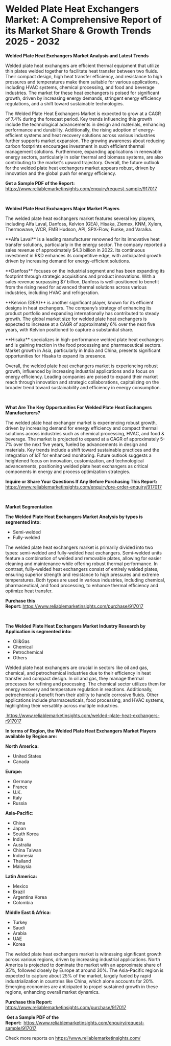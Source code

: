 <p><h1>Welded Plate Heat Exchangers Market: A Comprehensive Report of its Market Share & Growth Trends 2025 - 2032</h1></p><p><strong>Welded Plate Heat Exchangers Market Analysis and Latest Trends</strong></p>
<p><p>Welded plate heat exchangers are efficient thermal equipment that utilize thin plates welded together to facilitate heat transfer between two fluids. Their compact design, high heat transfer efficiency, and resistance to high pressures and temperatures make them suitable for various applications, including HVAC systems, chemical processing, and food and beverage industries. The market for these heat exchangers is poised for significant growth, driven by increasing energy demands, stringent energy efficiency regulations, and a shift toward sustainable technologies.</p><p>The Welded Plate Heat Exchangers Market is expected to grow at a CAGR of 7.4% during the forecast period. Key trends influencing this growth include the technological advancements in design and materials, enhancing performance and durability. Additionally, the rising adoption of energy-efficient systems and heat recovery solutions across various industries further supports market expansion. The growing awareness about reducing carbon footprints encourages investment in such efficient thermal management solutions. Furthermore, expanding applications in renewable energy sectors, particularly in solar thermal and biomass systems, are also contributing to the market's upward trajectory. Overall, the future outlook for the welded plate heat exchangers market appears robust, driven by innovation and the global push for energy efficiency.</p></p>
<p><strong>Get a Sample PDF of the Report:&nbsp;</strong> <a href="https://www.reliablemarketinsights.com/enquiry/request-sample/917017?utm_campaign=2182&utm_medium=2&utm_source=Github&utm_content=ia&utm_term=21022025&utm_id=welded-plate-heat-exchangers">https://www.reliablemarketinsights.com/enquiry/request-sample/917017</a></p>
<p>&nbsp;</p>
<p><strong>Welded Plate Heat Exchangers Major Market Players</strong></p>
<p><p>The welded plate heat exchangers market features several key players, including Alfa Laval, Danfoss, Kelvion (GEA), Hisaka, Ziemex, KNM, Xylem, Thermowave, WCR, FMB Hudson, API, SPX-Flow, Funke, and Varalka. </p><p>**Alfa Laval** is a leading manufacturer renowned for its innovative heat transfer solutions, particularly in the energy sector. The company reported a sales revenue of approximately $4.3 billion in 2022. Its continuous investment in R&D enhances its competitive edge, with anticipated growth driven by increasing demand for energy-efficient solutions.</p><p>**Danfoss** focuses on the industrial segment and has been expanding its footprint through strategic acquisitions and product innovations. With a sales revenue surpassing $7 billion, Danfoss is well-positioned to benefit from the rising need for advanced thermal solutions across various industries, including HVAC and refrigeration.</p><p>**Kelvion (GEA)** is another significant player, known for its efficient designs in heat exchangers. The company’s strategy of enhancing its product portfolio and expanding internationally has contributed to steady growth. The global market size for welded plate heat exchangers is expected to increase at a CAGR of approximately 6% over the next five years, with Kelvion positioned to capture a substantial share.</p><p>**Hisaka** specializes in high-performance welded plate heat exchangers and is gaining traction in the food processing and pharmaceutical sectors. Market growth in Asia, particularly in India and China, presents significant opportunities for Hisaka to expand its presence.</p><p>Overall, the welded plate heat exchangers market is experiencing robust growth, influenced by increasing industrial applications and a focus on energy efficiency. Leading companies are poised to expand their market reach through innovation and strategic collaborations, capitalizing on the broader trend toward sustainability and efficiency in energy consumption.</p></p>
<p>&nbsp;</p>
<p><strong>What Are The Key Opportunities For Welded Plate Heat Exchangers Manufacturers?</strong></p>
<p><p>The welded plate heat exchanger market is experiencing robust growth, driven by increasing demand for energy efficiency and compact thermal solutions across industries such as chemical processing, HVAC, and food & beverage. The market is projected to expand at a CAGR of approximately 5-7% over the next five years, fueled by advancements in design and materials. Key trends include a shift toward sustainable practices and the integration of IoT for enhanced monitoring. Future outlook suggests a heightened focus on innovation, customization, and technological advancements, positioning welded plate heat exchangers as critical components in energy and process optimization strategies.</p></p>
<p><strong>Inquire or Share Your Questions If Any Before Purchasing This Report:</strong> <a href="https://www.reliablemarketinsights.com/enquiry/pre-order-enquiry/917017?utm_campaign=2182&utm_medium=2&utm_source=Github&utm_content=ia&utm_term=21022025&utm_id=welded-plate-heat-exchangers">https://www.reliablemarketinsights.com/enquiry/pre-order-enquiry/917017</a></p>
<p>&nbsp;</p>
<p><strong>Market Segmentation</strong></p>
<p><strong>The Welded Plate Heat Exchangers Market Analysis by types is segmented into:</strong></p>
<p><ul><li>Semi-welded</li><li>Fully-welded</li></ul></p>
<p><p>The welded plate heat exchangers market is primarily divided into two types: semi-welded and fully-welded heat exchangers. Semi-welded units feature a combination of welded and removable plates, allowing for easier cleaning and maintenance while offering robust thermal performance. In contrast, fully-welded heat exchangers consist of entirely welded plates, ensuring superior strength and resistance to high pressures and extreme temperatures. Both types are used in various industries, including chemical, pharmaceutical, and food processing, to enhance thermal efficiency and optimize heat transfer.</p></p>
<p><strong>Purchase this Report:&nbsp;</strong><a href="https://www.reliablemarketinsights.com/purchase/917017?utm_campaign=2182&utm_medium=2&utm_source=Github&utm_content=ia&utm_term=21022025&utm_id=welded-plate-heat-exchangers">https://www.reliablemarketinsights.com/purchase/917017</a></p>
<p>&nbsp;</p>
<p><strong>The Welded Plate Heat Exchangers Market Industry Research by Application is segmented into:</strong></p>
<p><ul><li>Oil&Gas</li><li>Chemical</li><li>Petrochemical</li><li>Others</li></ul></p>
<p><p>Welded plate heat exchangers are crucial in sectors like oil and gas, chemical, and petrochemical industries due to their efficiency in heat transfer and compact design. In oil and gas, they manage thermal processes for refining and processing. The chemical sector utilizes them for energy recovery and temperature regulation in reactions. Additionally, petrochemicals benefit from their ability to handle corrosive fluids. Other applications include pharmaceuticals, food processing, and HVAC systems, highlighting their versatility across multiple industries.</p></p>
<p><a href="https://www.reliablemarketinsights.com/welded-plate-heat-exchangers-r917017?utm_campaign=2182&utm_medium=2&utm_source=Github&utm_content=ia&utm_term=21022025&utm_id=welded-plate-heat-exchangers">&nbsp;https://www.reliablemarketinsights.com/welded-plate-heat-exchangers-r917017</a></p>
<p><strong>In terms of Region, the Welded Plate Heat Exchangers Market Players available by Region are:</strong></p>
<p>
    <p> <strong> North America: </strong>
        <ul>
            <li>United States</li>
            <li>Canada</li>
        </ul>
        </p> 
    <p> <strong> Europe: </strong>
        <ul>
            <li>Germany</li>
            <li>France</li>
            <li>U.K.</li>
            <li>Italy</li>
            <li>Russia</li>
        </ul>
        </p> 
    <p> <strong> Asia-Pacific: </strong>
        <ul>
            <li>China</li>
            <li>Japan</li>
            <li>South Korea</li>
            <li>India</li>
            <li>Australia</li>
            <li>China Taiwan</li>
            <li>Indonesia</li>
            <li>Thailand</li>
            <li>Malaysia</li>
        </ul>
        </p> 
    <p> <strong> Latin America: </strong>
        <ul>
            <li>Mexico</li>
            <li>Brazil</li>
            <li>Argentina Korea</li>
            <li>Colombia</li>
        </ul>
        </p> 
    <p> <strong> Middle East & Africa: </strong>
        <ul>
            <li>Turkey</li>
            <li>Saudi</li>
            <li>Arabia</li>
            <li>UAE</li>
            <li>Korea</li>
        </ul>
    </p>
    </p>
<p><p>The welded plate heat exchangers market is witnessing significant growth across various regions, driven by increasing industrial applications. North America is projected to dominate the market with an approximate share of 35%, followed closely by Europe at around 30%. The Asia-Pacific region is expected to capture about 25% of the market, largely fueled by rapid industrialization in countries like China, which alone accounts for 20%. Emerging economies are anticipated to propel sustained growth in these regions, enhancing overall market dynamics.</p></p>
<p><strong>Purchase this Report: </strong><a href="https://www.reliablemarketinsights.com/purchase/917017?utm_campaign=2182&utm_medium=2&utm_source=Github&utm_content=ia&utm_term=21022025&utm_id=welded-plate-heat-exchangers">https://www.reliablemarketinsights.com/purchase/917017</a></p>
<p>&nbsp;<strong>Get a Sample PDF of the Report:&nbsp;&nbsp;</strong><a href="https://www.reliablemarketinsights.com/enquiry/request-sample/917017?utm_campaign=2182&utm_medium=2&utm_source=Github&utm_content=ia&utm_term=21022025&utm_id=welded-plate-heat-exchangers">https://www.reliablemarketinsights.com/enquiry/request-sample/917017</a></p>
<p><strong></strong></p>
<p>Check more reports on <a href="https://www.reliablemarketinsights.com/?utm_campaign=2182&utm_medium=2&utm_source=Github&utm_content=ia&utm_term=21022025&utm_id=welded-plate-heat-exchangers">https://www.reliablemarketinsights.com/</a></p>